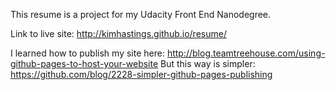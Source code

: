 This resume is a project for my Udacity Front End Nanodegree.

Link to live site: http://kimhastings.github.io/resume/

I learned how to publish my site here: http://blog.teamtreehouse.com/using-github-pages-to-host-your-website
But this way is simpler: https://github.com/blog/2228-simpler-github-pages-publishing